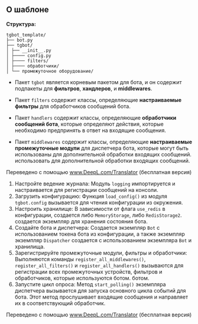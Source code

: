 ## О шаблоне

**Структура:**

```
tgbot_template/
├── bot.py
├── tgbot/
│ ├── __init__.py
│ ├──── config.py
│ ├──── filters/
│ ├──── обработчики/
│ └── промежуточное оборудование/
```

- Пакет `tgbot` является корневым пакетом для бота, и он содержит подпакеты для **фильтров**, **хандлеров**,
  и **middlewares**.

- Пакет `filters` содержит классы, определяющие **настраиваемые фильтры** для обработчиков сообщений бота.

- Пакет `handlers` содержит классы, определяющие **обработчики сообщений бота**, которые определяют действия, которые необходимо предпринять
  в ответ на входящие сообщения.

- Пакет `middlewares` содержит классы, определяющие **настраиваемые промежуточные модули** для диспетчера бота, которые могут быть использованы для дополнительной обработки входящих сообщений.
  использовать для дополнительной обработки входящих сообщений.

Переведено с помощью www.DeepL.com/Translator (бесплатная версия)
1. Настройте ведение журнала: Модуль `logging` импортируется и настраивается для регистрации сообщений на консоли.
2. Загрузить конфигурацию: Функция `load_config()` из модуля `tgbot.config` вызывается для чтения конфигурации
   из окружения.
3. Настроить хранилище: В зависимости от флага `use_redis` в конфигурации, создается либо `MemoryStorage`, либо `RedisStorage2`.
   создается экземпляр для хранения состояния бота.
4. Создайте бота и диспетчера: Создается экземпляр `Bot` с использованием токена бота из конфигурации, а также экземпляр
   экземпляр `Dispatcher` создается с использованием экземпляра `Bot` и хранилища.
5. Зарегистрируйте промежуточные модули, фильтры и обработчики: Выполняются команды `register_all_middlewares()`, `register_all_filters()` и
   `register_all_handlers()` вызываются для регистрации всех промежуточных устройств, фильтров и обработчиков, которые используются ботом.
   ботом.
6. Запустите цикл опроса: Метод `start_polling()` экземпляра диспетчера вызывается для запуска основного цикла событий
   для бота. Этот метод прослушивает входящие сообщения и направляет их в соответствующий обработчик.

Переведено с помощью www.DeepL.com/Translator (бесплатная версия)